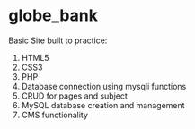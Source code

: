 # globe_bank

Basic Site built to practice:

1. HTML5
2. CSS3
3. PHP 
4. Database connection using mysqli functions
5. CRUD for pages and subject
6. MySQL database creation and management
7. CMS functionality

